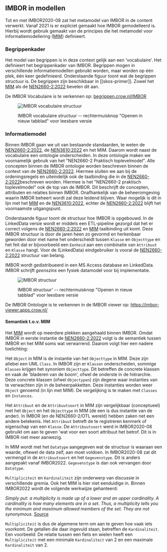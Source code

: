 ## IMBOR in modellen

Tot en met IMBOR2020-08 zat het metamodel van IMBOR in de content verwerkt. Vanaf 2021 is er expliciet gemaakt hoe IMBOR gemodelleerd is. Hierbij wordt gebruik gemaakt van de principes die het metamodel voor informatiemodellering ([MIM][MIM]) definieert. 

### Begrippenkader

Het model van begrippen is in deze context gelijk aan een 'vocabulaire'. Het definieert het begrippenkader van IMBOR. Begrippen mogen in verschillende informatiemodellen gebruikt worden, maar worden op één plek, één keer gedefinieerd. Onderstaande figuur toont wat de begrippen structuur is. De begrippen zijn beschikbaar in [[skos-primer]]. Zowel het [MIM][MIM] als de [NEN2660-2:2022][nen2660:2022] bevelen dit aan. 

De IMBOR Vocabulaire is te verkennen op:
 <a href="https://begrippen.crow.nl/imbor/nl/" target="_blank">begrippen.crow.nl/IMBOR</a>

<figure>

![IMBOR vocabulaire structuur](img/IMBOR-begrippen-structuur.drawio.png?raw=true)
    
<figcaption>IMBOR vocabulaire structuur -- rechtermuisknop "Openen in nieuw tabblad" voor leesbare versie</figcaption>
</figure>

### Informatiemodel

Binnen IMBOR gaan we uit van bestaande standaarden, te weten de [NEN2660-2:2022][nen2660:2022], de [NEN3610:2022][nen3610:2022] en het MIM. Daarom wordt naast de vocabulaire een ontologie onderscheiden. In deze ontologie maken we voornamelijk gebruik van het "NEN2660-2 Praktisch toplevelmodel". Alle concepten binnen de IMBOR ontologie worden beschreven binnen de context van de [NEN2660-2:2022][nen2660:2022]. Hiermee sluiten we aan bij de ordeningsregels en uiteindelijk ook de taalbinding die in de [NEN2660-2:2022][nen2660:2022]beschreven worden. Hiermee is het "NEN2660-2 praktisch toplevelmodel" ook de top van de IMBOR. Dit beschrijft de concepten, attributen en relaties binnen IMBOR. Onafhankelijk van de beheeromgeving waarin IMBOR beheert wordt zal deze leidend blijven. Waar mogelijk is dit in lijn met het [MIM][MIM] en de [NEN3610:2022][nen3610:2022], echter de [NEN2660-2:2022][nen2660:2022] blijft het voornaamste uitgangspunt.

Onderstaande figuur toont de structuur hoe IMBOR is opgebouwd. In de LinkedData versie wordt er middels een ETL-pipeline gezorgd dat het er correct volgens de [NEN2660-2:2022][nen2660:2022] en [MIM][MIM] taalbinding uit komt. Deze IMBOR structuur is door de jaren heen zo gevormd en herkenbaar geworden door met name het onderscheidt tussen `Klasse` en `Objecttype` en het feit dat er bijvoorbeeld een `Eenheid` aan een combinatie van `Attribuut` en `Klasse` hangt. Voor de (LinkedData) eindgebruiker is vooral de [NEN2660-2:2022][nen2660:2022] structuur van belang.

IMBOR wordt gedistribueerd in een MS Access database en LinkedData. IMBOR schrijft _geenszins_ een fysiek datamodel voor bij implementatie. 

<figure>

![IMBOR structuur](img/IMBOR-structuur.drawio.png?raw=true)
    
<figcaption>IMBOR structuur' -- rechtermuisknop "Openen in nieuw tabblad" voor leesbare versie</figcaption>
</figure>

De IMBOR Ontologie is te verkennen in de IMBOR viewer op:
 <a href="https://docs.crow.nl/onto-verkenner/imbor" target="_blank">https://imbor-viewer.apps.crow.nl/</a> 

#### Semantiek t.o.v. MIM
 
 Het [MIM][MIM] wordt op meerdere plekken aangehaald binnen IMBOR. Omdat IMBOR in eerste instantie de [NEN2660-2:2022][nen2660:2022] volgt is de semantiek tussen IMBOR en het MIM soms wat verwarrend. Daarom volgt hier een nadere toelichting:
 
 Het `Object` in MIM is de instantie van het `Objecttype` in MIM. Deze zijn allebei een UML `Class`. In IMBOR zijn er `Klassen` onderscheiden, sommige `Klassen` krijgen het synoniem `Objecttype`. Dit betreffen de concrete klassen en vaak de 'bladeren van de boom', ofwel de onderste in de hiërarchie. Deze concrete klassen (ofwel `Objectypen`) zijn degene waar instanties van te verwachten zijn in de beheerpakketten. Deze instanties worden weer `Object` genoemd (in lijn met MIM). De vergelijking is te maken met `Classes` en `Instances`.
 
 Het `Attribuut` en de `Attribuutsoort` in MIM zijn vergelijkbaar (conceptueel) met het `Object` en het `Objecttype` in MIM (de een is dus instantie van de ander). In IMBOR (en de NEN2660-2/OTL wereld) hebben zaken net een andere betekenis. Het `Attribuut` betreft de te registreren kenmerk of eigenschap van een `Klasse`. De `Attribuutsoort` werd in IMBOR2020-08 gebruikt om aan te geven 'wat voor een soort attribuut het betrof. Dit is in IMBOR niet meer aanwezig.
 
 In MIM wordt met het `Datatype` aangegeven wat de structuur is waaraan een waarde, oftewel de data zelf, aan moet voldoen. In IMBOR2020-08 zat dit vermengd in de `Attribuutsoort` en het `Gegevenstype`. Dit is anders aangepakt vanaf IMBOR2022. `Gegevenstype` is dan ook vervangen door `Datatype`.
 
 `Multipliciteit` en `Kardinaliteit` zijn onderwerp van discussie in verschillende gremia. Ook het MIM is hier niet eenduidige in. Binnen IMBOR2022 wordt de volgende werkwijze gehanteerd:

_Simply put: a multiplicity is made up of a lower and an upper cardinality. A cardinality is how many elements are in a set. Thus, a multiplicity tells you the minimum and maximum allowed members of the set. They are not synonymous._ [Source](https://stackoverflow.com/questions/17877582/multiplicity-vs-cardinality)

`Multipliciteit` is dus de algemene term om aan te geven hoe vaak iets voorkomt. De getallen die daar ingevuld staan, betreffen de `Kardinaliteit`. Een voorbeeld: De relatie tussen een fiets en wielen heeft een `Multipliciteit` met een minimale `Kardinaliteit` van 2 en een maximale `Kardinaliteit` van 2.




[MIM]: https://docs.geostandaarden.nl/mim/def-st-mim-20201023/#typen-informatiemodellen
[n1]: https://docs.geostandaarden.nl/mim/def-st-mim-20201023/#niveau-1-model-van-begrippen
[n2]: https://docs.geostandaarden.nl/mim/def-st-mim-20201023/#niveau-2-conceptueel-informatiemodel
[n3]: https://docs.geostandaarden.nl/mim/def-st-mim-20201023/#niveau-3-logisch-informatie-of-gegevensmodel
[n4]: https://docs.geostandaarden.nl/mim/def-st-mim-20201023/#niveau-4-fysiek-of-technisch-gegevens-of-datamodel
[nen3610:2022]: https://www.nen.nl/nen-3610-2022-nl-296137
[nen2660:2022]: https://www.nen.nl/nen-2660-2-2022-nl-291667